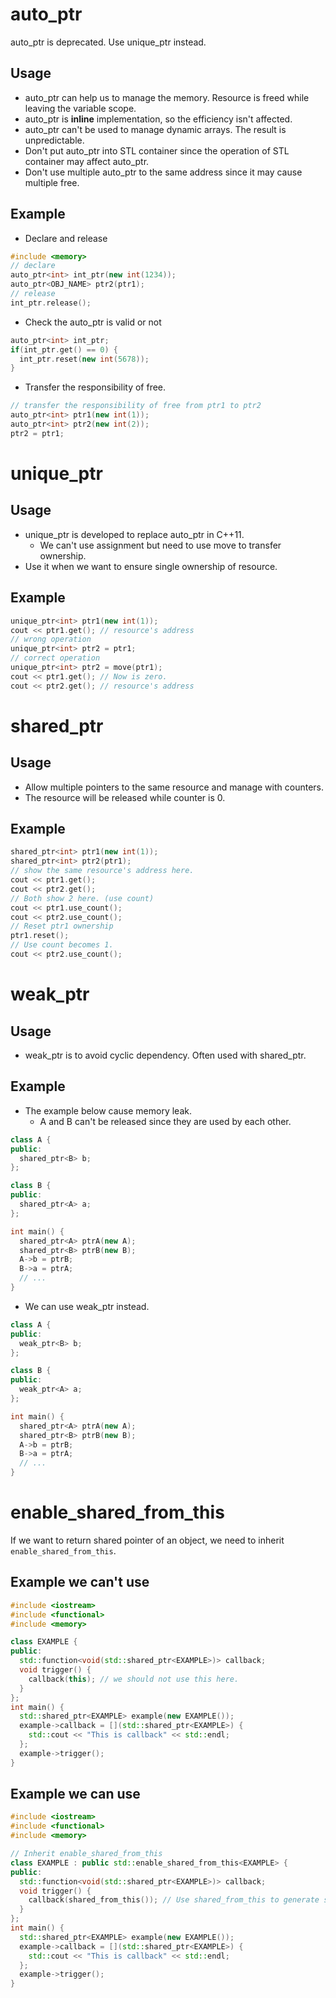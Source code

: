 # auto_ptr
auto_ptr is deprecated. Use unique_ptr instead.

## Usage
* auto_ptr can help us to manage the memory. Resource is freed while leaving the variable scope.
* auto_ptr is **inline** implementation, so the efficiency isn't affected.
* auto_ptr can't be used to manage dynamic arrays. The result is unpredictable.
* Don't put auto_ptr into STL container since the operation of STL container may affect auto_ptr.
* Don't use multiple auto_ptr to the same address since it may cause multiple free.

## Example
* Declare and release
```c++
#include <memory>
// declare
auto_ptr<int> int_ptr(new int(1234));
auto_ptr<OBJ_NAME> ptr2(ptr1);
// release
int_ptr.release();
```
* Check the auto_ptr is valid or not
```c++
auto_ptr<int> int_ptr;
if(int_ptr.get() == 0) {
  int_ptr.reset(new int(5678));
}
```
* Transfer the responsibility of free.
```c++
// transfer the responsibility of free from ptr1 to ptr2
auto_ptr<int> ptr1(new int(1));
auto_ptr<int> ptr2(new int(2));
ptr2 = ptr1;
```

# unique_ptr
## Usage
* unique_ptr is developed to replace auto_ptr in C++11.
  - We can't use assignment but need to use move to transfer ownership.
* Use it when we want to ensure single ownership of resource.

## Example
```c++
unique_ptr<int> ptr1(new int(1));
cout << ptr1.get(); // resource's address
// wrong operation
unique_ptr<int> ptr2 = ptr1;
// correct operation
unique_ptr<int> ptr2 = move(ptr1);
cout << ptr1.get(); // Now is zero. 
cout << ptr2.get(); // resource's address
```

# shared_ptr
## Usage
* Allow multiple pointers to the same resource and manage with counters.
* The resource will be released while counter is 0.

## Example
```c++
shared_ptr<int> ptr1(new int(1));
shared_ptr<int> ptr2(ptr1);
// show the same resource's address here.
cout << ptr1.get();
cout << ptr2.get();
// Both show 2 here. (use count)
cout << ptr1.use_count();
cout << ptr2.use_count();
// Reset ptr1 ownership
ptr1.reset();
// Use count becomes 1.
cout << ptr2.use_count();
```

# weak_ptr
## Usage
* weak_ptr is to avoid cyclic dependency. Often used with shared_ptr.

## Example
* The example below cause memory leak.
  - A and B can't be released since they are used by each other.
```c++
class A {
public:
  shared_ptr<B> b;
};

class B {
public:
  shared_ptr<A> a;
};

int main() {
  shared_ptr<A> ptrA(new A);
  shared_ptr<B> ptrB(new B);
  A->b = ptrB;
  B->a = ptrA;
  // ...
}
```
* We can use weak_ptr instead.
```c++
class A {
public:
  weak_ptr<B> b;
};

class B {
public:
  weak_ptr<A> a;
};

int main() {
  shared_ptr<A> ptrA(new A);
  shared_ptr<B> ptrB(new B);
  A->b = ptrB;
  B->a = ptrA;
  // ...
}
```

# enable_shared_from_this
If we want to return shared pointer of an object, we need to inherit `enable_shared_from_this`.

## Example we can't use
```c++
#include <iostream>
#include <functional>
#include <memory>

class EXAMPLE {
public:
  std::function<void(std::shared_ptr<EXAMPLE>)> callback;
  void trigger() {
    callback(this); // we should not use this here.
  }
};
int main() {
  std::shared_ptr<EXAMPLE> example(new EXAMPLE());
  example->callback = [](std::shared_ptr<EXAMPLE>) {
    std::cout << "This is callback" << std::endl;
  };
  example->trigger();
}
```

## Example we can use
```c++
#include <iostream>
#include <functional>
#include <memory>

// Inherit enable_shared_from_this
class EXAMPLE : public std::enable_shared_from_this<EXAMPLE> {
public:
  std::function<void(std::shared_ptr<EXAMPLE>)> callback;
  void trigger() {
    callback(shared_from_this()); // Use shared_from_this to generate shared_ptr
  }
};
int main() {
  std::shared_ptr<EXAMPLE> example(new EXAMPLE());
  example->callback = [](std::shared_ptr<EXAMPLE>) {
    std::cout << "This is callback" << std::endl;
  };
  example->trigger();
}
```